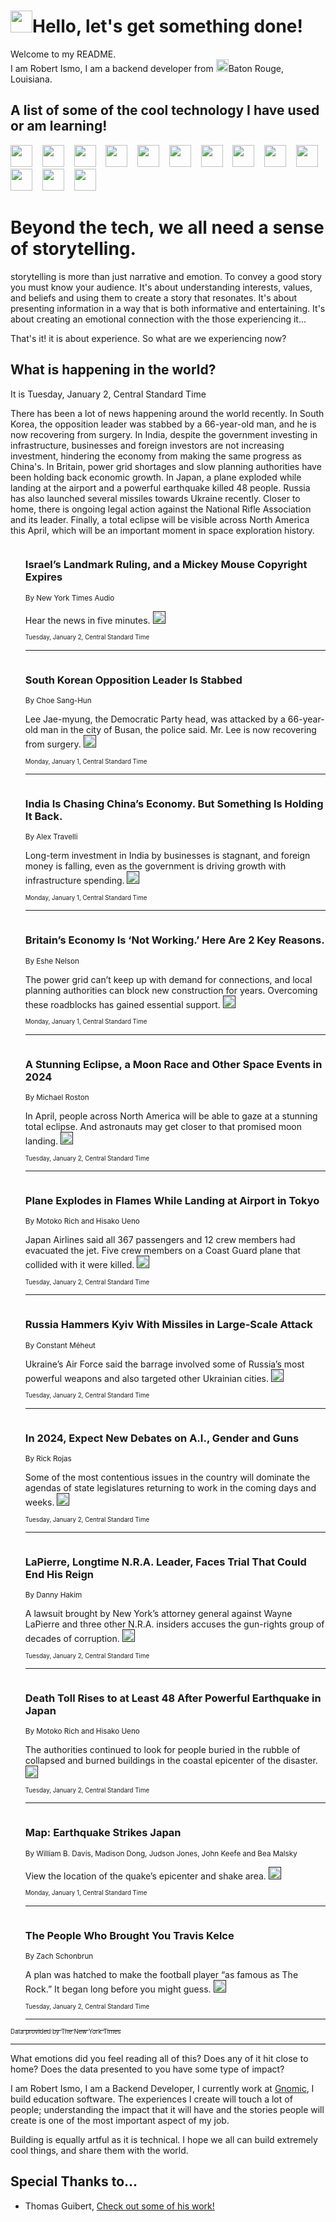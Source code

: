<h1><img src="https://emojis.slackmojis.com/emojis/images/1643514375/3493/hot-coffee.gif?1643514375" width="35"/>Hello, let's get something done!</h1>

<p>Welcome to my README.<br/>
I am Robert Ismo, I am a backend developer from <img src="https://emojis.slackmojis.com/emojis/images/1638395689/50435/moulin_rouge.png?1638395689" width="20"/>Baton Rouge, Louisiana.</p>
<h2>A list of some of the cool technology I have used or am learning!</h2>
<p>
<img src="https://emojis.slackmojis.com/emojis/images/1643516091/21142/meow_bongotap.gif?1643516091" width="35" alt="">
<img src="https://img.shields.io/badge/Favorite%20Frontend%20Framework-SvelteKit-f83903" alt="">
<img src="https://img.shields.io/badge/Second%20Favorite-Vue-40b581" alt="">
<img src="https://img.shields.io/badge/Most%20Used%20Runtime-Nodejs-78b061" alt="">
<img src="https://emojis.slackmojis.com/emojis/images/1643517416/34482/fire.gif?1643517416" width="35" alt="">
<img src="https://img.shields.io/badge/Javascript%20But%20Better-Typescript-0078ca" alt="">
<img src="https://img.shields.io/badge/Favorite%20Language-Elixir-3e244d" alt="">
<img src="https://img.shields.io/badge/Containerize%20Everything-Docker-6ac9ef" alt="">
<img src="https://emojis.slackmojis.com/emojis/images/1643514596/5999/meow_party.gif?1643514596" width="35" alt="">
<img src="https://img.shields.io/badge/API%20Love%20Language-Graphql-de32a5" alt="">
<img src="https://img.shields.io/badge/Our%20Favorite%20Version%20Controller-Git-e94f33" alt="">
<img src="https://img.shields.io/badge/Favorite%20Database-Redis-d42d1d" alt="">
<img src="https://emojis.slackmojis.com/emojis/images/1643514559/5584/deployparrot.gif?1643514559" width="35" alt="">
<img src="https://img.shields.io/badge/Container%20Interstate-RabbitMQ-f66200" alt="">
<img src="https://img.shields.io/badge/Gotta%20Learn-Kubernetes-316adf" alt="">
<img src="https://img.shields.io/badge/Really%20Mature%20Now-WASM-654fef" alt="">
<img src="https://emojis.slackmojis.com/emojis/images/1666642497/61942/dance_vibe.gif?1666642497" width="35" alt="">
<img src="https://img.shields.io/badge/For%20My%20M1-ARM64-657d96" alt="">
<img src="https://img.shields.io/badge/Loving%20This%20So%20Much-TailwindCSS-17bcb5" alt="">
<img src="https://img.shields.io/badge/Cool%20Build%20Tool-Vite-f9cb24" alt="">
<img src="https://emojis.slackmojis.com/emojis/images/1669231376/62819/working-on-it.gif?1669231376" width="35" alt="">
<img src="https://img.shields.io/badge/Fun%20and%20Easy%20Database-MongoDB-5f8c49" alt="">
<img src="https://img.shields.io/badge/JS%20Life%20Support-NPM-c73737" alt="">
<img src="https://img.shields.io/badge/I%20Liked%20It-DynamoDB-0073b9" alt="">
<img src="https://emojis.slackmojis.com/emojis/images/1643514045/46/question.gif?1643514045" width="35" alt="">
<img src="https://img.shields.io/badge/cool-React-60d6f9" alt="">
<img src="https://img.shields.io/badge/Future%20Big%20Project-Lambda-f37e00" alt="">
<img src="https://img.shields.io/badge/NPM%20But%20Better-PNPM-f1aa07" alt="">
<img src="https://emojis.slackmojis.com/emojis/images/1643514943/9662/fbwow.gif?1643514943" width="35" alt="">
<img src="https://img.shields.io/badge/First%20Language-C-662079" alt="">
<img src="https://img.shields.io/badge/Where%20I%20Deploy%20Frontend-Vercel-000000" alt="">
<img src="https://img.shields.io/badge/Who%20Does%20not%20Want%20an%20App-Swift-f9492a" alt="">
<img src="https://emojis.slackmojis.com/emojis/images/1643514058/151/javascript.png?1643514058" width="35" alt="">
<img src="https://img.shields.io/badge/cool-Python-fbd542" alt="">
<img src="https://img.shields.io/badge/Favorite%20Something-Stripe-656cdc" alt="">
<img src="https://img.shields.io/badge/Of%20Course-HTML5-ed6327" alt="">
<img src="https://emojis.slackmojis.com/emojis/images/1660415405/60731/bomb.gif?1660415405" width="35" alt="">
<img src="https://img.shields.io/badge/hate-CSS-2964ec" alt="">
<img src="https://img.shields.io/badge/Learning-CircleCI-141215" alt="">
<img src="https://img.shields.io/badge/Learning-Rust-fbbb3b" alt="">
<img src="https://emojis.slackmojis.com/emojis/images/1660415397/60712/writing-hand.gif?1660415397" width="35" alt="">
<img src="https://img.shields.io/badge/Dev%20Browser%20of%20Choice-Firefox-cc4e26" alt="">
<img src="https://img.shields.io/badge/Recoverying%20From%20Windows-UNIX-1781e3" alt="">
<img src="https://img.shields.io/badge/LOVE-LogSeq-90c1c2" alt="">
<img src="https://emojis.slackmojis.com/emojis/images/1643514066/223/kirby.gif?1643514066" width="35" alt="">
<img src="https://img.shields.io/badge/Daily%20Driver-MacOS-e6e6e8" alt="">
<img src="https://img.shields.io/badge/Git%20Server-Github-000000" alt="">
<img src="https://img.shields.io/badge/enjoyable-EC2-f17428" alt="">
<img src="https://emojis.slackmojis.com/emojis/images/1643514239/2069/excited.gif?1643514239" width="35" alt="">
</p>
<h1>Beyond the tech, we all need a sense of storytelling.</h1>
<p>storytelling is more than just narrative and emotion. To convey a good story you must know your audience. It's about understanding interests, values, and beliefs and using them to create a story that resonates. It's about presenting information in a way that is both informative and entertaining. It's about creating an emotional connection with the those experiencing it...</p>
<p>That's it! it is about experience. So what are we experiencing now?</p>
<h2>What is happening in the world?</h2>
<p>It is Tuesday, January 2, Central Standard Time</p>
<p>
There has been a lot of news happening around the world recently. In South Korea, the opposition leader was stabbed by a 66-year-old man, and he is now recovering from surgery. In India, despite the government investing in infrastructure, businesses and foreign investors are not increasing investment, hindering the economy from making the same progress as China&#39;s. In Britain, power grid shortages and slow planning authorities have been holding back economic growth. In Japan, a plane exploded while landing at the airport and a powerful earthquake killed 48 people. Russia has also launched several missiles towards Ukraine recently. Closer to home, there is ongoing legal action against the National Rifle Association and its leader. Finally, a total eclipse will be visible across North America this April, which will be an important moment in space exploration history.</p>
<ol>
<img src="https://img.shields.io/badge/-podcasts-blue" alt="">
<h3>Israel’s Landmark Ruling, and a Mickey Mouse Copyright Expires</h3>
<sub>By New York Times Audio</sub>
<p>Hear the news in five minutes.  <a href=""><img src="https://developer.nytimes.com/files/poweredby_nytimes_30b.png?v=1583354208352" height="20"></a></p>
<sub><sub>Tuesday, January 2, Central Standard Time</sub></sub>
<hr/>
<img src="https://img.shields.io/badge/-world-blue" alt="">
<h3>South Korean Opposition Leader Is Stabbed</h3>
<sub>By Choe Sang-Hun</sub>
<p>Lee Jae-myung, the Democratic Party head, was attacked by a 66-year-old man in the city of Busan, the police said. Mr. Lee is now recovering from surgery.  <a href=""><img src="https://developer.nytimes.com/files/poweredby_nytimes_30b.png?v=1583354208352" height="20"></a></p>
<sub><sub>Monday, January 1, Central Standard Time</sub></sub>
<hr/>
<img src="https://img.shields.io/badge/-business-blue" alt="">
<h3>India Is Chasing China’s Economy. But Something Is Holding It Back.</h3>
<sub>By Alex Travelli</sub>
<p>Long-term investment in India by businesses is stagnant, and foreign money is falling, even as the government is driving growth with infrastructure spending.  <a href=""><img src="https://developer.nytimes.com/files/poweredby_nytimes_30b.png?v=1583354208352" height="20"></a></p>
<sub><sub>Monday, January 1, Central Standard Time</sub></sub>
<hr/>
<img src="https://img.shields.io/badge/-business-blue" alt="">
<h3>Britain’s Economy Is ‘Not Working.’ Here Are 2 Key Reasons.</h3>
<sub>By Eshe Nelson</sub>
<p>The power grid can’t keep up with demand for connections, and local planning authorities can block new construction for years. Overcoming these roadblocks has gained essential support.  <a href=""><img src="https://developer.nytimes.com/files/poweredby_nytimes_30b.png?v=1583354208352" height="20"></a></p>
<sub><sub>Monday, January 1, Central Standard Time</sub></sub>
<hr/>
<img src="https://img.shields.io/badge/-science-blue" alt="">
<h3>A Stunning Eclipse, a Moon Race and Other Space Events in 2024</h3>
<sub>By Michael Roston</sub>
<p>In April, people across North America will be able to gaze at a stunning total eclipse. And astronauts may get closer to that promised moon landing.  <a href=""><img src="https://developer.nytimes.com/files/poweredby_nytimes_30b.png?v=1583354208352" height="20"></a></p>
<sub><sub>Tuesday, January 2, Central Standard Time</sub></sub>
<hr/>
<img src="https://img.shields.io/badge/-world-blue" alt="">
<h3>Plane Explodes in Flames While Landing at Airport in Tokyo</h3>
<sub>By Motoko Rich and Hisako Ueno</sub>
<p>Japan Airlines said all 367 passengers and 12 crew members had evacuated the jet. Five crew members on a Coast Guard plane that collided with it were killed.  <a href=""><img src="https://developer.nytimes.com/files/poweredby_nytimes_30b.png?v=1583354208352" height="20"></a></p>
<sub><sub>Tuesday, January 2, Central Standard Time</sub></sub>
<hr/>
<img src="https://img.shields.io/badge/-world-blue" alt="">
<h3>Russia Hammers Kyiv With Missiles in Large-Scale Attack</h3>
<sub>By Constant Méheut</sub>
<p>Ukraine’s Air Force said the barrage involved some of Russia’s most powerful weapons and also targeted other Ukrainian cities.  <a href=""><img src="https://developer.nytimes.com/files/poweredby_nytimes_30b.png?v=1583354208352" height="20"></a></p>
<sub><sub>Tuesday, January 2, Central Standard Time</sub></sub>
<hr/>
<img src="https://img.shields.io/badge/-us-blue" alt="">
<h3>In 2024, Expect New Debates on A.I., Gender and Guns</h3>
<sub>By Rick Rojas</sub>
<p>Some of the most contentious issues in the country will dominate the agendas of state legislatures returning to work in the coming days and weeks.  <a href=""><img src="https://developer.nytimes.com/files/poweredby_nytimes_30b.png?v=1583354208352" height="20"></a></p>
<sub><sub>Tuesday, January 2, Central Standard Time</sub></sub>
<hr/>
<img src="https://img.shields.io/badge/-nyregion-blue" alt="">
<h3>LaPierre, Longtime N.R.A. Leader, Faces Trial That Could End His Reign</h3>
<sub>By Danny Hakim</sub>
<p>A lawsuit brought by New York’s attorney general against Wayne LaPierre and three other N.R.A. insiders accuses the gun-rights group of decades of corruption.  <a href=""><img src="https://developer.nytimes.com/files/poweredby_nytimes_30b.png?v=1583354208352" height="20"></a></p>
<sub><sub>Tuesday, January 2, Central Standard Time</sub></sub>
<hr/>
<img src="https://img.shields.io/badge/-world-blue" alt="">
<h3>Death Toll Rises to at Least 48 After Powerful Earthquake in Japan</h3>
<sub>By Motoko Rich and Hisako Ueno</sub>
<p>The authorities continued to look for people buried in the rubble of collapsed and burned buildings in the coastal epicenter of the disaster.  <a href=""><img src="https://developer.nytimes.com/files/poweredby_nytimes_30b.png?v=1583354208352" height="20"></a></p>
<sub><sub>Tuesday, January 2, Central Standard Time</sub></sub>
<hr/>
<img src="https://img.shields.io/badge/-world-blue" alt="">
<h3>Map: Earthquake Strikes Japan</h3>
<sub>By William B. Davis, Madison Dong, Judson Jones, John Keefe and Bea Malsky</sub>
<p>View the location of the quake’s epicenter and shake area.  <a href=""><img src="https://developer.nytimes.com/files/poweredby_nytimes_30b.png?v=1583354208352" height="20"></a></p>
<sub><sub>Monday, January 1, Central Standard Time</sub></sub>
<hr/>
<img src="https://img.shields.io/badge/-style-blue" alt="">
<h3>The People Who Brought You Travis Kelce</h3>
<sub>By Zach Schonbrun</sub>
<p>A plan was hatched to make the football player “as famous as The Rock.” It began long before you might guess.  <a href=""><img src="https://developer.nytimes.com/files/poweredby_nytimes_30b.png?v=1583354208352" height="20"></a></p>
<sub><sub>Tuesday, January 2, Central Standard Time</sub></sub>
<hr/>
</ol>
<a href="https://developer.nytimes.com"><sub><sub>Data provided by The New York Times</sub></sub></a>
<hr/>
<p>What emotions did you feel reading all of this? Does any of it hit close to home? Does the data presented to you have some type of impact?</p>
<p>I am Robert Ismo, I am a Backend Developer, I currently work at <a href="https://gnomic.education/">Gnomic</a>, I build education software. The experiences I create will touch a lot of people; understanding the impact that it will have and the stories people will create is one of the most important aspect of my job.</p>
<p>Building is equally artful as it is technical. I hope we all can build extremely cool things, and share them with the world.</p>
<h2>Special Thanks to...</h2>
<ul>
<li>Thomas Guibert, <a href="https://github.com/thmsgbrt/thmsgbrt">Check out some of his work!</a></li>
</ul>